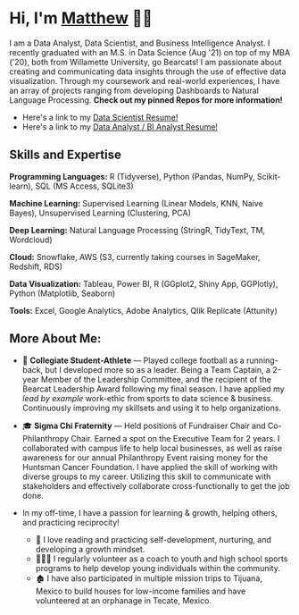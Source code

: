 # Hi, I'm [Matthew](https://www.linkedin.com/in/matt-stone-mba/) 👋🏼

I am a Data Analyst, Data Scientist, and Business Intelligence Analyst. I recently graduated with an M.S. in Data Science (Aug '21) on top of my MBA ('20), both from Willamette University, go Bearcats! I am passionate about creating and communicating data insights through the use of effective data visualization. Through my coursework and real-world experiences, I have an array of projects ranging from developing Dashboards to Natural Language Processing. **Check out my pinned Repos for more information!** 

* Here's a link to my [Data Scientist Resume!](https://docs.google.com/document/d/1gw_gBMmj1hvEuuvwwN1rY_L9KkJGXKCq/edit?usp=sharing&ouid=109225830212151466913&rtpof=true&sd=true)
* Here's a link to my [Data Analyst / BI Analyst Resume!](https://docs.google.com/document/d/1gsXf6-D_LLpaMsGP2s084ZfzFIBZWwVW/edit?usp=sharing&ouid=109225830212151466913&rtpof=true&sd=true)

## Skills and Expertise

**Programming Languages:** R (Tidyverse), Python (Pandas, NumPy, Scikit-learn), SQL (MS Access, SQLite3)

**Machine Learning:** Supervised Learning (Linear Models, KNN, Naive Bayes), Unsupervised Learning (Clustering, PCA)

**Deep Learning:** Natural Language Processing (StringR, TidyText, TM, Wordcloud)

**Cloud:** Snowflake, AWS (S3, currently taking courses in SageMaker, Redshift, RDS)

**Data Visualization:** Tableau, Power BI, R (GGplot2, Shiny App, GGPlotly), Python (Matplotlib, Seaborn)

**Tools:** Excel, Google Analytics, Adobe Analytics, Qlik Replicate (Attunity)

## More About Me:
* 🏈 **Collegiate Student-Athlete** — Played college football as a running-back, but I developed more so as a leader. Being a Team Captain, a 2-year Member of the Leadership Committee, and the recipient of the Bearcat Leadership Award following my final season. I have applied my *lead by example* work-ethic from sports to data science & business. Continuously improving my skillsets and using it to help organizations.

* 🎓 **Sigma Chi Fraternity** — Held positions of Fundraiser Chair and Co-Philanthropy Chair. Earned a spot on the Executive Team for 2 years. I collaborated with campus life to help local businesses, as well as raise awareness for our annual Philanthropy Event raising money for the Huntsman Cancer Foundation. I have applied the skill of working with diverse groups to my career. Utilizing this skill to communicate with stakeholders and effectively collaborate cross-functionally to get the job done.

* In my off-time, I have a passion for learning & growth, helping others, and practicing reciprocity! 
  * 🌱 I love reading and practicing self-development, nurturing, and developing a growth mindset.
  * 👨🏼‍🏫 I regularly volunteer as a coach to youth and high school sports programs to help develop young individuals within the community.
  * 🏚️ I have also participated in multiple mission trips to Tijuana, Mexico to build houses for low-income families and have volunteered at an orphanage in Tecate, Mexico.





